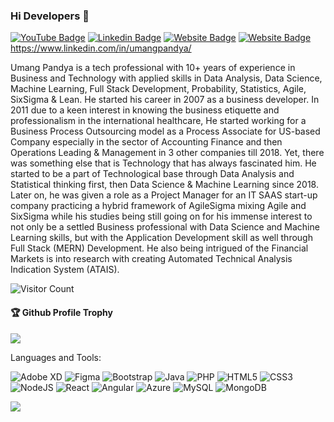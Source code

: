### Hi Developers 👋

[![YouTube Badge](https://img.shields.io/badge/YouTube-UmangPandya-red)](https://www.youtube.com/channel/UCgsA6fS26e005iNvDmt84ag)
[![Linkedin Badge](https://img.shields.io/badge/-UmangPandya-blue?style=flat-square&logo=Linkedin&logoColor=white&link=https://www.linkedin.com/in/umangpandya/)](https://www.linkedin.com/in/umangpandya/)
[![Website Badge](https://img.shields.io/badge/WebSite-UmangPandya-green)](https://www.stocto.com)
[![Website Badge](https://img.shields.io/badge/StackOverflow-UmangPandya-yellow)](https://stackoverflow.com/users/19645108/umangpandya)https://www.linkedin.com/in/umangpandya/

Umang Pandya is a tech professional with 10+ years of experience in Business and Technology with applied skills in Data Analysis, Data Science, Machine Learning, Full Stack Development, Probability, Statistics, Agile, SixSigma & Lean. He started his career in 2007 as a business developer. In 2011 due to a keen interest in knowing the business etiquette and professionalism in the international healthcare, He started working for a Business Process Outsourcing model as a Process Associate for US-based Company especially in the sector of Accounting Finance and then Operations Leading & Management in 3 other companies till 2018. Yet, there was something else that is Technology that has always fascinated him. He started to be a part of Technological base through Data Analysis and Statistical thinking first, then Data Science & Machine Learning since 2018. Later on, he was given a role as a Project Manager for an IT SAAS start-up company practicing a hybrid framework of AgileSigma mixing Agile and SixSigma while his studies being still going on for his immense interest to not only be a settled Business professional with Data Science and Machine Learning skills, but with the Application Development skill as well through Full Stack (MERN) Development. He also being intrigued of the Financial Markets is into research with creating Automated Technical Analysis Indication System (ATAIS).


![Visitor Count](https://profile-counter.glitch.me/aakashdeveloper/count.svg)

<div>
  <h4>🏆 Github Profile Trophy</h4>
  <a href="https://github.com/ryo-ma/github-profile-trophy">
    <img src="https://github-profile-trophy.vercel.app/?username=Umang-Pandya&column=7"/>
  </a>
</div>

Languages and Tools: 

<img alt="Adobe XD" src="https://img.shields.io/badge/adobexd-%23FF26BE.svg?style=flat-square&logo=adobexd&logoColor=white"/> <img alt="Figma" src="https://img.shields.io/badge/figma-%23F24E1E.svg?style=flat-square&logo=figma&logoColor=white"/> <img alt="Bootstrap" src="https://img.shields.io/badge/bootstrap-%23563D7C.svg?style=flat-square&logo=bootstrap&logoColor=white"/> <img alt="Java" src="https://img.shields.io/badge/java-%23ED8B00.svg?style=flat-square&logo=java&logoColor=white"/> <img alt="PHP" src="https://img.shields.io/badge/php-%23777BB4.svg?style=flat-square&logo=php&logoColor=white"/> <img alt="HTML5" src="https://img.shields.io/badge/html5-%23E34F26.svg?style=flat-square&logo=html5&logoColor=white"/> <img alt="CSS3" src="https://img.shields.io/badge/css3-%231572B6.svg?style=flat-square&logo=css3&logoColor=white"/> <img alt="NodeJS" src="https://img.shields.io/badge/node.js-%2343853D.svg?style=flat-square&logo=node-dot-js&logoColor=white"/> <img alt="React" src="https://img.shields.io/badge/react-%2320232a.svg?style=flat-square&logo=react&logoColor=%2361DAFB"/> <img alt="Angular" src="https://img.shields.io/badge/angular-%23DD0031.svg?flat-square&logo=angular&logoColor=white"/> <img alt="Azure" src="https://img.shields.io/badge/azure-%230072C6.svg?style=flat-square&logo=azure-devops&logoColor=white"/> <img alt="MySQL" src="https://img.shields.io/badge/mysql-%2300f.svg?style=flat-square&logo=mysql&logoColor=white"/> <img alt="MongoDB" src ="https://img.shields.io/badge/MongoDB-%234ea94b.svg?style=flat-square&logo=mongodb&logoColor=white"/>

![](https://activity-graph.herokuapp.com/graph?username=Umang-Pandya&theme=react-dark&area=true)
<!--
**Umang-Pandya/Umang-Pandya** is a ✨ _special_ ✨ repository because its `README.md` (this file) appears on your GitHub profile.

Here are some ideas to get you started:

- 🔭 I’m currently working on ...
- 🌱 I’m currently learning ...
- 👯 I’m looking to collaborate on ...
- 🤔 I’m looking for help with ...
- 💬 Ask me about ...
- 📫 How to reach me: ...
- 😄 Pronouns: ...
- ⚡ Fun fact: .....

-->
